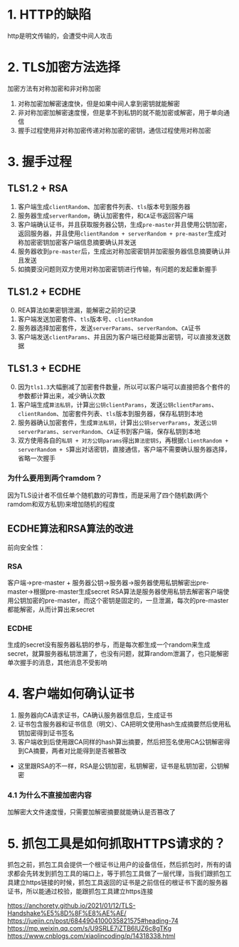 # 1. HTTP的缺陷
http是明文传输的，会遭受中间人攻击

# 2. TLS加密方法选择
加密方法有对称加密和非对称加密

1. 对称加密加解密速度快，但是如果中间人拿到密钥就能解密
2. 非对称加密加解密速度慢，但是拿不到私钥的就不能加密或解密，用于单向通信
3. 握手过程使用非对称加密传递对称加密的密钥，通信过程使用对称加密

# 3. 握手过程
## TLS1.2 + RSA
1. 客户端生成`clientRandom`、加密套件列表、`tls`版本号到服务器
2. 服务器生成`serverRandom`，确认加密套件，和`CA`证书返回客户端
3. 客户端确认证书，并且获取服务器公钥，生成`pre-master`并且使用公钥加密，返回服务器，并且使用`clientRandom + serverRandom + pre-master`生成对称加密密钥加密客户端信息摘要确认并发送
4. 服务器收到`pre-master`后，生成出对称加密密钥并加密服务器信息摘要确认并且发送
4. 如摘要没问题则双方使用对称加密密钥进行传输，有问题的发起重新握手

## TLS1.2 + ECDHE
0. REA算法如果密钥泄漏，能解密之前的记录
1. 客户端发送加密套件、`tls`版本号、`clientRandom`
2. 服务器选择加密套件，发送`serverParams`、`serverRandom`、`CA`证书
3. 客户端发送`clientParams`、并且因为客户端已经能算出密钥，可以直接发送数据

## TLS1.3 + ECDHE
0. 因为`tls1.3`大幅删减了加密套件数量，所以可以客户端可以直接把各个套件的参数都计算出来，减少确认次数
1. 客户端生成`算法私钥`，计算出`公钥clientParams`，发送`公钥clientParams`、`clientRandom`、加密套件列表、`tls`版本到服务器，保存私钥到本地
2. 服务器确认加密套件，生成`算法私钥`，计算出`公钥serverParams`，发送`公钥serverParams`、`serverRandom`、`CA`证书到客户端，保存私钥到本地
3. 双方使用各自的`私钥 + 对方公钥params`得出`算法密钥S`，再根据`clientRandom + serverRandom + S`算出对话密钥，直接通信，客户端不需要确认服务器选择，省略一次握手
### 为什么要用到两个ramdom？
因为TLS设计者不信任单个随机数的可靠性，而是采用了四个随机数(两个ramdom和双方私钥)来增加随机的程度

## ECDHE算法和RSA算法的改进
前向安全性：
### RSA
客户端->pre-master + 服务器公钥->服务器->服务器使用私钥解密出pre-master->根据pre-master生成secret
RSA算法是服务器使用私钥去解密客户端使用公钥加密的pre-master，而这个密钥是固定的，一旦泄漏，每次的pre-master都能解密，从而计算出来secret
### ECDHE
生成的secret没有服务器私钥的参与，而是每次都生成一个random来生成secret，就算服务器私钥泄漏了，也没有问题，就算random泄漏了，也只能解密单次握手的消息，其他消息不受影响

# 4. 客户端如何确认证书
1. 服务器向CA请求证书，CA确认服务器信息后，生成证书
2. 证书包含服务器和证书信息（明文）、CA把明文使用hash生成摘要然后使用私钥加密得到证书签名
3. 客户端收到后使用跟CA同样的hash算出摘要，然后把签名使用CA公钥解密得到CA摘要，两者对比能得到是否被篡改
- 这里跟RSA的不一样，RSA是公钥加密，私钥解密，证书是私钥加密，公钥解密
### 4.1 为什么不直接加密内容
加解密大文件速度慢，只需要加解密摘要就能确认是否篡改了

# 5. 抓包工具是如何抓取HTTPS请求的？
抓包之前，抓包工具会提供一个根证书让用户的设备信任，然后抓包时，所有的请求都会先转发到抓包工具的端口上，等于抓包工具做了一层代理，当我们跟抓包工具建立https链接的时候，抓包工具返回的证书是之前信任的根证书下面的服务器证书，所以能通过校验，能跟抓包工具建立https连接

https://anchorety.github.io/2021/01/12/TLS-Handshake%E5%8D%8F%E8%AE%AE/
https://juejin.cn/post/6844904100035821575#heading-74
https://mp.weixin.qq.com/s/U9SRLE7jZTB6lUZ6c8gTKg
https://www.cnblogs.com/xiaolincoding/p/14318338.html